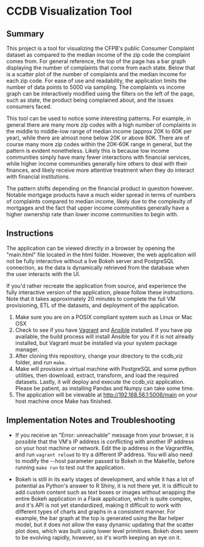 # CCDB Visualization Tool

## Summary

This project is a tool for visualizing the CFPB's public Consumer Complaint dataset as compared to the median income of the zip code the complaint comes from.  For general reference, the top of the page has a bar graph displaying the number of complaints that come from each state.  Below that is a scatter plot of the number of complaints and the median income for each zip code.  For ease of use and readability, the application limits the number of data points to 5000 via sampling.  The complaints vs income graph can be interactively modified using the filters on the left of the page, such as state, the product being complained about, and the issues consumers faced.

This tool can be used to notice some interesting patterns.  For example, in general there are many more zip codes with a high number of complaints in the middle to middle-low range of median income (approx 20K to 60K per year), while there are almost none below 20K or above 80K.  There are of course many more zip codes within the 20K-60K range in general, but the pattern is evident nonetheless.  Likely this is because low income communities simply have many fewer interactions with financial services, while higher income communities generally hire others to deal with their finances, and likely receive more attentive treatment when they do interact with financial institutions.

The pattern shifts depending on the financial product in question however.  Notable mortgage products have a much wider spread in terms of numbers of complaints compared to median income, likely due to the complexity of mortgages and the fact that upper income communities generally have a higher ownership rate than lower income communities to begin with.

## Instructions

The application can be viewed directly in a browser by opening the "main.html" file located in the html folder.  However, the web application will not be fully interactive without a live Bokeh server and PostgreSQL connection, as the data is dynamically retrieved from the database when the user interacts with the UI.

If you'd rather recreate the application from source, and experience the fully interactive version of the application, please follow these instructions. Note that it takes approximately 20 minutes to complete the full VM provisioning, ETL of the datasets, and deployment of the application.

1. Make sure you are on a POSIX compliant system such as Linux or Mac OSX
1. Check to see if you have [Vagrant](http://www.vagrantup.com) and [Ansible](http://www.ansible.com) installed.  If you have pip available, the build process will install Ansible for you if it is not already installed, but Vagrant must be installed via your system package manager.
1. After cloning this repository, change your directory to the ccdb_viz folder, and run `make`.
1. Make will provision a virtual machine with PostgreSQL and some python utilities, then download, extract, transform, and load the required datasets. Lastly, it will deploy and execute the ccdb_viz application. Please be patient, as installing Pandas and Numpy can take some time.
1. The application will be viewable at http://192.168.56.1:5006/main on your host machine once Make has finished.

## Implementation Notes and Troubleshooting

- If you receive an "Error: unreachable" message from your browser, it is possible that the VM's IP address is conflicting with another IP address on your host machine or network.  Edit the ip address in the Vagrantfile, and run `vagrant reload` to try a different IP address.  You will also need to modify the --host parameter passed to Bokeh in the Makefile, before running `make run` to test out the application.

- Bokeh is still in its early stages of development, and while it has a lot of potential as Python's answer to R Shiny, it is not there yet.  It is difficult to add custom content such as text boxes or images without wrapping the entire Bokeh application in a Flask application, which is quite complex, and it's API is not yet standardized, making it difficult to work with different types of charts and graphs in a consistent manner.  For example, the bar graph at the top is generated using the Bar helper model, but it does not allow the easy dynamic updating that the scatter plot does, which was built using lower level primitives.  Bokeh does seem to be evolving rapidly, however, so it's worth keeping an eye on it.
